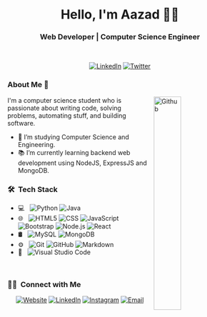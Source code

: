 <h1 align="center"> Hello, I'm Aazad 👨‍💻 </h1>

<h3 align="center">  Web Developer | Computer Science Engineer </h3> <br>

<p align="center"> 
<a href="https://www.linkedin.com/in/azad-rahman-a9120a144/"><img alt="LinkedIn" src="https://img.shields.io/badge/Website-aazadRahman-blue?style=flat-square&logo=google-chrome"></a>
<a href="https://twitter.com/azad_waf"><img alt="Twitter" src="https://img.shields.io/badge/Website-aazadRahman-blue?style=flat-square&logo=google-chrome"></a>
</p>

### About Me 👋

<img width="35%" align="right" alt="Github" src="https://user-images.githubusercontent.com/48678280/88862734-4903af80-d201-11ea-968b-9c939d88a37c.gif" />

I'm a computer science student who is passionate about writing code, solving problems, automating stuff, and building software.

- 🔭 I’m studying Computer Science and Engineering.
- 📚 I’m currently learning  backend web development using NodeJS, ExpressJS and MongoDB.

<h3> 🛠 &nbsp;Tech Stack</h3>

- 💻 &nbsp;
  ![Python](https://img.shields.io/badge/-Python-333333?style=flat&logo=python)
  ![Java](https://img.shields.io/badge/-Java-333333?style=flat&logo=Java&logoColor=007396)
- 🌐 &nbsp;
  ![HTML5](https://img.shields.io/badge/-HTML5-333333?style=flat&logo=HTML5)
  ![CSS](https://img.shields.io/badge/-CSS-333333?style=flat&logo=CSS3&logoColor=1572B6)
  ![JavaScript](https://img.shields.io/badge/-JavaScript-333333?style=flat&logo=javascript)
  ![Bootstrap](https://img.shields.io/badge/-Bootstrap-333333?style=flat&logo=bootstrap&logoColor=563D7C)
  ![Node.js](https://img.shields.io/badge/-Node.js-333333?style=flat&logo=node.js)
  ![React](https://img.shields.io/badge/-React-333333?style=flat&logo=react)
- 🛢 &nbsp;
  ![MySQL](https://img.shields.io/badge/-MySQL-333333?style=flat&logo=mysql)
  ![MongoDB](https://img.shields.io/badge/-MongoDB-333333?style=flat&logo=mongodb)
- ⚙️ &nbsp;
  ![Git](https://img.shields.io/badge/-Git-333333?style=flat&logo=git)
  ![GitHub](https://img.shields.io/badge/-GitHub-333333?style=flat&logo=github)
  ![Markdown](https://img.shields.io/badge/-Markdown-333333?style=flat&logo=markdown)
- 🔧 &nbsp;
  ![Visual Studio Code](https://img.shields.io/badge/-Visual%20Studio%20Code-333333?style=flat&logo=visual-studio-code&logoColor=007ACC)

<br/>

<h3> 🤝🏻 &nbsp;Connect with Me </h3>

<p align="center">
<a href="https://aazadwaftech.blogspot.com/"><img alt="Website" src="https://img.shields.io/badge/Website-https://aazadwaftech.blogspot.com-blue?style=flat-square&logo=google-chrome"></a>
<a href="https://www.linkedin.com/in/azad-rahman-a9120a144/"><img alt="LinkedIn" src="https://img.shields.io/badge/LinkedIn-Aazad%20Rahman-blue?style=flat-square&logo=linkedin"></a>
<a href="https://www.instagram.com/aazad_waf"><img alt="Instagram" src="https://img.shields.io/badge/Instagram-aazad_waf-blue?style=flat-square&logo=instagram"></a>
<a href="mailto:aazad_waf@outlook.com"><img alt="Email" src="https://img.shields.io/badge/Email-aazad_waf@outlook.com-blue?style=flat-square&logo=gmail"></a>
</p>
